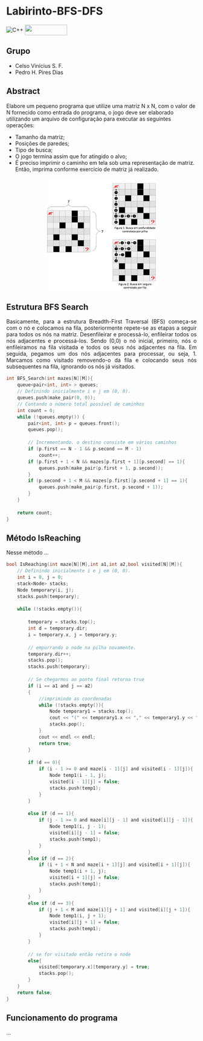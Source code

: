 # Labirinto-BFS-DFS

<div style="display: inline-block;">
<img align="center" alt="C++" src="https://img.shields.io/badge/C%2B%2B-00599C?style=for-the-badge&logo=c%2B%2B&logoColor=white" />
<img align="center" height="28px" width="112px" src="https://img.shields.io/badge/Made%20for-VSCode-1f425f.svg"/> 
</a> 
</div>

<p> </p>
<p> </p>

## Grupo
- Celso Vinícius S. F.
- Pedro H. Pires Dias

## Abstract

Elabore um pequeno programa que utilize uma matriz N x N, com o valor de N fornecido como entrada do programa, o jogo deve ser elaborado utilizando um arquivo de configuração para executar as seguintes operações:
- Tamanho da matriz; 
- Posições de paredes; 
- Tipo de busca;
- O jogo termina assim que for atingido o alvo;
- É preciso imprimir o caminho em tela sob uma representação de matriz. Então, imprima conforme exercício de matriz já realizado.

<!--
Perguntas:
- Para diferentes tamanhos de matriz e posicionamento de paredes, há predominância de um dos dois algorismos em termos de casas caminhadas e tempo de execução?
- Um dos dois algoritmos consegue encontrar o melhor caminho, ou seja, o com menor número de passos?
-->

<p align="center">
	<img align="center" height="300px" width="300px" src="imgs/labirinto.png"/> 
</p>

## Estrutura BFS Search
<p align="justify">
Basicamente, para a estrutura Breadth-First Traversal (BFS) começa-se com o nó e colocamos na fila, posteriormente repete-se as etapas a seguir para todos os nós na matriz. Desenfileirar e processá-lo, enfileirar todos os nós adjacentes e processá-los. Sendo (0,0) o nó inicial, primeiro, nós o enfileiramos na fila visitada e todos os seus nós adjacentes na fila. Em seguida, pegamos um dos nós adjacentes para processar, ou seja, 1. Marcamos como visitado removendo-o da fila e colocando seus nós subsequentes na fila, ignorando os nós já visitados.
</p>

```c
int BFS_Search(int mazes[N][M]){
    queue<pair<int, int> > queues;
    // Definindo inicialmente i e j em (0, 0).
    queues.push(make_pair(0, 0));
    // Contando o número total possível de caminhos
    int count = 0;
    while (!queues.empty()) {
        pair<int, int> p = queues.front();
        queues.pop();

        // Incrementando. o destino consiste em vários caminhos
        if (p.first == N - 1 && p.second == M - 1)
            count++;
        if (p.first + 1 < N && mazes[p.first + 1][p.second] == 1){
            queues.push(make_pair(p.first + 1, p.second));
        }
        if (p.second + 1 < M && mazes[p.first][p.second + 1] == 1){
            queues.push(make_pair(p.first, p.second + 1));
        }
    }

    return count;
}           
```

## Método IsReaching
<p align="justify">
Nesse método ...
</p>

```c
bool IsReaching(int maze[N][M],int a1,int a2,bool visited[N][M]){
    // Definindo inicialmente i e j em (0, 0).
    int i = 0, j = 0;
    stack<Node> stacks;
    Node temporary(i, j);
    stacks.push(temporary);

    while (!stacks.empty()){

        temporary = stacks.top();
        int d = temporary.dir;
        i = temporary.x, j = temporary.y;

        // empurrando o node na pilha novamente.
        temporary.dir++;
        stacks.pop();
        stacks.push(temporary);

        // Se chegarmos ao ponto final retorna true
        if (i == a1 and j == a2)
        {
            //imprimindo as coordenadas
            while (!stacks.empty()){
                Node temporary1 = stacks.top();
                cout << "(" << temporary1.x << "," << temporary1.y << ")->";
                stacks.pop();
            }
            cout << endl << endl;
            return true;
        }

        if (d == 0){
            if (i - 1 >= 0 and maze[i - 1][j] and visited[i - 1][j]){
                Node temp1(i - 1, j);
                visited[i - 1][j] = false;
                stacks.push(temp1);
            }
        }

        else if (d == 1){
            if (j - 1 >= 0 and maze[i][j - 1] and visited[i][j - 1]){
                Node temp1(i, j - 1);
                visited[i][j - 1] = false;
                stacks.push(temp1);
            }
        }
        else if (d == 2){
            if (i + 1 < N and maze[i + 1][j] and visited[i + 1][j]){
                Node temp1(i + 1, j);
                visited[i + 1][j] = false;
                stacks.push(temp1);
            }
        }
        else if (d == 3){
            if (j + 1 < M and maze[i][j + 1] and visited[i][j + 1]){
                Node temp1(i, j + 1);
                visited[i][j + 1] = false;
                stacks.push(temp1);
            }
        }

        // se for visitado então retira o node
        else{
            visited[temporary.x][temporary.y] = true;
            stacks.pop();
        }
    }
    return false;
}         
```

## Funcionamento do programa
<p align="justify">
...
</p>

